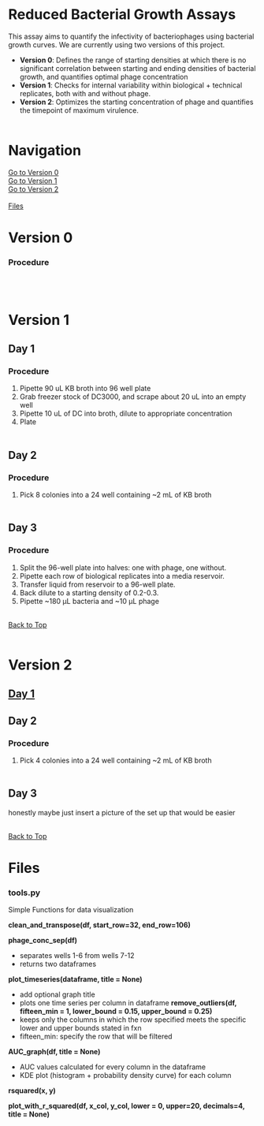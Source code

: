 # Reduced Bacterial Growth Assays 

This assay aims to quantify the infectivity of bacteriophages using bacterial growth curves. We are currently using two versions of this project. 
- **Version 0**: Defines the range of starting densities at which there is no significant correlation between starting and ending densities of bacterial growth, and quantifies optimal phage concentration
- **Version 1**: Checks for internal variability within biological + technical replicates, both with and without phage.
- **Version 2**: Optimizes the starting concentration of phage and quantifies the timepoint of maximum virulence. <br><br>

# Navigation

[Go to Version 0](#version-0) <br>
[Go to Version 1](#version-1)  
[Go to Version 2](#version-2)  <br><br>
[Files](#files)

# Version 0

### Procedure
<br><br>
# Version 1

## Day 1

### Procedure
1. Pipette 90 uL KB broth into 96 well plate
2. Grab freezer stock of DC3000, and scrape about 20 uL into an empty well
3. Pipette 10 uL of DC into broth, dilute to appropriate concentration
4. Plate <br><br>

## Day 2

### Procedure
1. Pick 8 colonies into a 24 well containing ~2 mL of KB broth <br><br>

## Day 3

### Procedure
1. Split the 96-well plate into halves: one with phage, one without.
2. Pipette each row of biological replicates into a media reservoir.
3. Transfer liquid from reservoir to a 96-well plate.
4. Back dilute to a starting density of 0.2-0.3.
5. Pipette ~180 µL bacteria and ~10 µL phage <br><br>

[Back to Top](#reduced-bacterial-growth-assays) <br><br>

# Version 2 

## [Day 1](#day-1)

## Day 2

### Procedure
1. Pick 4 colonies into a 24 well containing ~2 mL of KB broth <br><br>

## Day 3
honestly maybe just insert a picture of the set up that would be easier <br><br>

[Back to Top](#reduced-bacterial-growth-assays)


# Files

### tools.py

Simple Functions for data visualization

**clean_and_transpose(df, start_row=32, end_row=106)**

**phage_conc_sep(df)**
- separates wells 1-6 from wells 7-12
- returns two dataframes

**plot_timeseries(dataframe, title = None)**
- add optional graph title
- plots one time series per column in dataframe
**remove_outliers(df, fifteen_min = 1, lower_bound = 0.15, upper_bound = 0.25)**
- keeps only the columns in which the row specified meets the specific lower and upper bounds stated in fxn
- fifteen_min: specify the row that will be filtered

**AUC_graph(df, title = None)**
- AUC values calculated for every column in the dataframe
-  KDE plot (histogram + probability density curve) for each column

**rsquared(x, y)**

**plot_with_r_squared(df, x_col, y_col, lower = 0, upper=20, decimals=4, title = None)**



